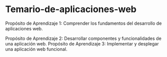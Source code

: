# Temario-de-aplicaciones-web
Propósito de Aprendizaje 1: Comprender los fundamentos del desarrollo de aplicaciones web.

Propósito de Aprendizaje 2: Desarrollar componentes y funcionalidades de una aplicación web.
Propósito de Aprendizaje 3: Implementar y desplegar una aplicación web funcional.  


